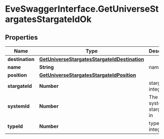 # EveSwaggerInterface.GetUniverseStargatesStargateIdOk

## Properties
Name | Type | Description | Notes
------------ | ------------- | ------------- | -------------
**destination** | [**GetUniverseStargatesStargateIdDestination**](GetUniverseStargatesStargateIdDestination.md) |  | [optional] 
**name** | **String** | name string | 
**position** | [**GetUniverseStargatesStargateIdPosition**](GetUniverseStargatesStargateIdPosition.md) |  | [optional] 
**stargateId** | **Number** | stargate_id integer | 
**systemId** | **Number** | The solar system this stargate is in | 
**typeId** | **Number** | type_id integer | 


